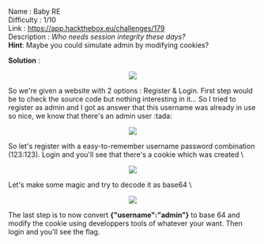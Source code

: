 Name : Baby RE\
Difficulty : 1/10\
Link : https://app.hackthebox.eu/challenges/179 \
Description : *Who needs session integrity these days?*\
**Hint**:
Maybe you could simulate admin by modifying cookies?

**Solution** : 

<p align="center">
  <img src="https://user-images.githubusercontent.com/26023804/110695678-74fcff80-81ea-11eb-8de6-f9c46300fc6b.png">
</p>
So we're given a website with 2 options : Register & Login. 
First step would be to check the source code but nothing interesting in it...
So I tried to register as admin and I got as answer that this username was already in use so nice, we know that there's an admin user :tada:

<p align="center">
  <img src="https://user-images.githubusercontent.com/26023804/110695564-57c83100-81ea-11eb-9ea5-32a08e1553fa.png">
</p>

So let's register with a easy-to-remember username password combination (123:123). Login and you'll see that there's a cookie which was created \


<p align="center">
  <img src="https://user-images.githubusercontent.com/26023804/110695903-b68daa80-81ea-11eb-9451-af3a62d61fda.png">
</p>

Let's make some magic and try to decode it as base64 \


<p align="center">
  <img src="https://user-images.githubusercontent.com/26023804/110696003-d329e280-81ea-11eb-93ab-d065b91c8412.png">
</p>

The last step is to now convert **{"username":"admin"}** to base 64 and modify the cookie using developpers tools of whatever your want.
Then login and you'll see the flag. 

